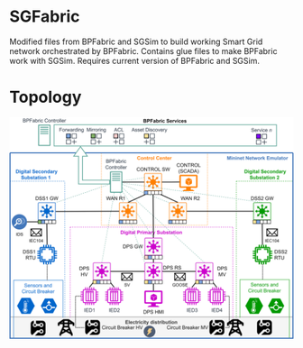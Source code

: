 # SGFabric
Modified files from BPFabric and SGSim to build working Smart Grid network orchestrated by BPFabric. 
Contains glue files to make BPFabric work with SGSim. 
Requires current version of BPFabric and SGSim.

# Topology 
![SGFabric topology](https://github.com/filipholik/SGFabric/blob/main/SGFabric.png)
